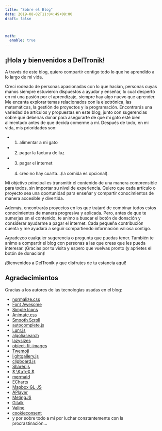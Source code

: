 ```yaml
---
title: "Sobre el Blog"
date: 2019-08-02T11:04:49+08:00
draft: false



math:
  enable: true
---
```


## ¡Hola y bienvenidos a DelTronik!

A través de este blog, quiero compartir contigo todo lo que he aprendido a lo largo de mi vida.

Crecí rodeado de personas apasionadas con lo que hacían, personas cuyas manos siempre estuvieron dispuestos a ayudar y enseñar, lo cual despertó en mí una pasión por el aprendizaje, siempre hay algo nuevo que aprender. Me encanta explorar temas relacionados con la electrónica, las matemáticas, la gestión de proyectos y la programación. Encontrarás una variedad de artículos y propuestas en este blog, junto con sugerencias sobre qué deberías donar para asegurarte de que mi gato esté bien alimentado antes de que decida comerme a mí. Después de todo, en mi vida, mis prioridades son: 
- 1. alimentar a mi gato 
- 2. pagar la factura de luz
- 3. pagar el internet 
- 4. creo no hay cuarta...(la comida es opcional).

Mi objetivo principal es transmitir el contenido de una manera comprensible para todos, sin importar su nivel de experiencia. Quiero que cada artículo o proyecto sea una oportunidad para enseñar y compartir conocimientos de manera accesible y divertida.

Además, encontrarás proyectos en los que trataré de combinar todos estos conocimientos de manera progresiva y aplicada. Pero, antes de que te sumerjas en el contenido, te animo a buscar el botón de donación y considerar ayudarme a pagar el internet. Cada pequeña contribución cuenta y me ayudará a seguir compartiendo información valiosa contigo.

Agradezco cualquier sugerencia o pregunta que puedas tener. También te animo a compartir el blog con personas a las que creas que les pueda interesar. ¡Gracias por tu visita y espero que vuelvas pronto (y aprietes el botón de donación)!

¡Bienvenidos a DelTronik y que disfrutes de tu estancia aquí!

## Agradecimientos

Gracias a los autores de las tecnologías usadas en el blog:

* [normalize.css](https://github.com/necolas/normalize.css)
* [Font Awesome](https://fontawesome.com/)
* [Simple Icons](https://github.com/simple-icons/simple-icons)
* [Animate.css](https://daneden.github.io/animate.css/)
* [Smooth Scroll](https://github.com/cferdinandi/smooth-scroll)
* [autocomplete.js](https://github.com/algolia/autocomplete.js)
* [Lunr.js](https://lunrjs.com/)
* [algoliasearch](https://github.com/algolia/algoliasearch-client-javascript)
* [lazysizes](https://github.com/aFarkas/lazysizes)
* [object-fit-images](https://github.com/fregante/object-fit-images)
* [Twemoji](https://github.com/twitter/twemoji)
* [lightgallery.js](https://github.com/sachinchoolur/lightgallery.js)
* [clipboard.js](https://github.com/zenorocha/clipboard.js)
* [Sharer.js](https://github.com/ellisonleao/sharer.js)
* [$ \KaTeX $](https://katex.org/)
* [mermaid](https://github.com/knsv/mermaid)
* [ECharts](https://echarts.apache.org/)
* [Mapbox GL JS](https://docs.mapbox.com/mapbox-gl-js)
* [APlayer](https://github.com/MoePlayer/APlayer)
* [MetingJS](https://github.com/metowolf/MetingJS)
* [Gitalk](https://github.com/gitalk/gitalk)
* [Valine](https://valine.js.org/)
* [cookieconsent](https://github.com/osano/cookieconsent)
* y por sobre todo a mi por luchar constantemente con la procrastinación...